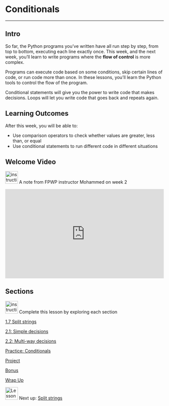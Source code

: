 # Conditionals

---

## Intro

So far, the Python programs you’ve written have all run step by step, from top to bottom, executing each line exactly once. This week, and the next week, you’ll learn to write programs where the **flow of control** is more complex.

Programs can execute code based on some conditions, skip certain lines of code, or run code more than once. In these lessons, you’ll learn the Python tools to control the flow of the program.

Conditional statements will give you the power to write code that makes decisions. Loops will let you write code that goes back and repeats again.

## **Learning Outcomes**

After this week, you will be able to:

- Use comparison operators to check whether values are greater, less than, or equal
- Use conditional statements to run different code in different situations

## Welcome Video

<aside>

<img src="/future-proof-with-python/instruction.png" alt="instruction.png" width="40px" /> A note from FPWP instructor Mohammed on week 2

</aside>

<div style="position: relative; padding-bottom: 56.25%; height: 0;"><iframe src="https://www.youtube.com/embed/GPcK5fTCnMg" title="YouTube video player" frameborder="0" allow="accelerometer; autoplay; clipboard-write; encrypted-media; gyroscope; picture-in-picture" allowfullscreen style="position: absolute; top: 0; left: 0; width: 100%; height: 100%;"></iframe></div>

## Sections

<aside>

<img src="/future-proof-with-python/instruction.png" alt="instruction.png" width="40px" /> Complete this lesson by exploring each section

</aside>

[1.7 Split strings](/future-proof-with-python/conditionals/split-strings.md)

[2.1: Simple decisions](/future-proof-with-python/conditionals/simple-decisions.md)

[2.2: Multi-way decisions](/future-proof-with-python/conditionals/multi-way-decisions.md)

[Practice: Conditionals](/future-proof-with-python/conditionals/practice-conditionals.md)

[Project](/future-proof-with-python/conditionals/project.md)

[Bonus ](/future-proof-with-python/conditionals/bonus.md)

[Wrap Up](/future-proof-with-python/conditionals/wrap-up.md)

<aside>

<img src="/future-proof-with-python/learning-with-kibo/man-in-hike.png" alt="Lesson%200%20Learning%20With%20Kibo%2032002756da8b4ed2a610df0347af2a08/man-in-hike.png" width="40px" /> Next up: [Split strings](/future-proof-with-python/conditionals/split-strings.md)

</aside>
